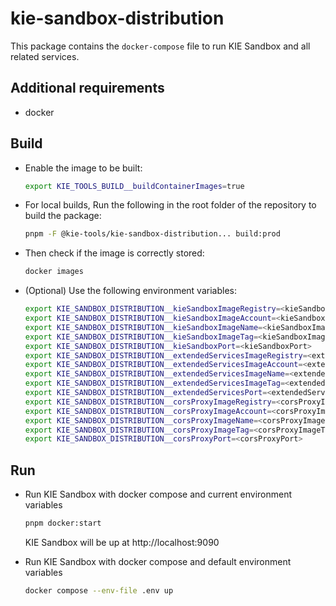 # kie-sandbox-distribution

This package contains the `docker-compose` file to run KIE Sandbox and all related services.

## Additional requirements

- docker

## Build

- Enable the image to be built:

  ```bash
  export KIE_TOOLS_BUILD__buildContainerImages=true
  ```

- For local builds, Run the following in the root folder of the repository to build the package:

  ```bash
  pnpm -F @kie-tools/kie-sandbox-distribution... build:prod
  ```

- Then check if the image is correctly stored:

  ```bash
  docker images
  ```

- (Optional) Use the following environment variables:

  ```bash
  export KIE_SANDBOX_DISTRIBUTION__kieSandboxImageRegistry=<kieSandboxImageRegistry>
  export KIE_SANDBOX_DISTRIBUTION__kieSandboxImageAccount=<kieSandboxImageAccount>
  export KIE_SANDBOX_DISTRIBUTION__kieSandboxImageName=<kieSandboxImageName>
  export KIE_SANDBOX_DISTRIBUTION__kieSandboxImageTag=<kieSandboxImageTag>
  export KIE_SANDBOX_DISTRIBUTION__kieSandboxPort=<kieSandboxPort>
  export KIE_SANDBOX_DISTRIBUTION__extendedServicesImageRegistry=<extendedServicesImageRegistry>
  export KIE_SANDBOX_DISTRIBUTION__extendedServicesImageAccount=<extendedServicesImageAccount>
  export KIE_SANDBOX_DISTRIBUTION__extendedServicesImageName=<extendedServicesImageName>
  export KIE_SANDBOX_DISTRIBUTION__extendedServicesImageTag=<extendedServicesImageTag>
  export KIE_SANDBOX_DISTRIBUTION__extendedServicesPort=<extendedServicesPort>
  export KIE_SANDBOX_DISTRIBUTION__corsProxyImageRegistry=<corsProxyImageRegistry>
  export KIE_SANDBOX_DISTRIBUTION__corsProxyImageAccount=<corsProxyImageAccount>
  export KIE_SANDBOX_DISTRIBUTION__corsProxyImageName=<corsProxyImageName>
  export KIE_SANDBOX_DISTRIBUTION__corsProxyImageTag=<corsProxyImageTag>
  export KIE_SANDBOX_DISTRIBUTION__corsProxyPort=<corsProxyPort>
  ```

## Run

- Run KIE Sandbox with docker compose and current environment variables

  ```bash
  pnpm docker:start
  ```

  KIE Sandbox will be up at http://localhost:9090

- Run KIE Sandbox with docker compose and default environment variables

  ```bash
  docker compose --env-file .env up
  ```
